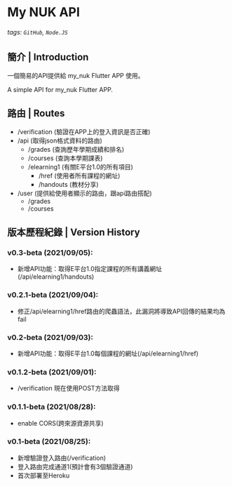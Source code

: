 My NUK API
===
###### tags: `GitHub`, `Node.JS`

## 簡介 | Introduction
一個簡易的API提供給 my_nuk Flutter APP 使用。

A simple API for my_nuk Flutter APP.

## 路由 | Routes
- /verification (驗證在APP上的登入資訊是否正確)
- /api (取得json格式資料的路由)
  - /grades (查詢歷年學期成績和排名)
  - /courses (查詢本學期課表)
  - /elearning1 (有關E平台1.0的所有項目)
    - /href (使用者所有課程的網址)
    - /handouts (教材分享)
- /user (提供給使用者顯示的路由，跟api路由搭配)
  - /grades
  - /courses

## 版本歷程紀錄 | Version History
### v0.3-beta (2021/09/05):
  - 新增API功能：取得E平台1.0指定課程的所有講義網址(/api/elearning1/handouts)

### v0.2.1-beta (2021/09/04):
  - 修正/api/elearning1/href路由的爬蟲語法，此漏洞將導致API回傳的結果均為fail
  
### v0.2-beta (2021/09/03):
  - 新增API功能：取得E平台1.0每個課程的網址(/api/elearning1/href)

### v0.1.2-beta (2021/09/01):
  - /verification 現在使用POST方法取得

### v0.1.1-beta (2021/08/28):
  - enable CORS(跨來源資源共享)

### v0.1-beta (2021/08/25):
  - 新增驗證登入路由(/verification)
  - 登入路由完成通道1(預計會有3個驗證通道)
  - 首次部署至Heroku
